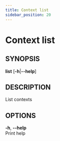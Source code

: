 ```yaml
---
title: Context list
sidebar_position: 20
---
```


# Context list

## SYNOPSIS

**list** \[**-h**\|**--help**\]

## DESCRIPTION

List contexts

## OPTIONS

**-h**, **--help**  
Print help
